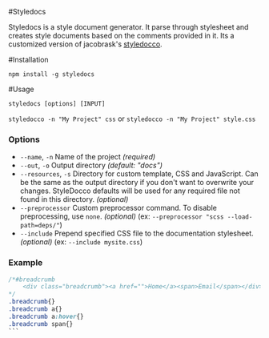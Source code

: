 #Styledocs

Styledocs is a style document generator. It parse through stylesheet and creates style documents based on the comments provided in it. Its a customized version of jacobrask's [styledocco](https://github.com/jacobrask/styledocco).

#Installation

``` npm install -g styledocs ```

#Usage

`styledocs [options] [INPUT]`

`styledocco -n "My Project" css` or `styledocco -n "My Project" style.css`

### Options

 * `--name`, `-n`      Name of the project *(required)*
 * `--out`, `-o`       Output directory *(default: "docs")*
 * `--resources`, `-s` Directory for custom template, CSS and JavaScript. Can be the same as the output directory if you don't want to overwrite your changes. StyleDocco defaults will be used for any required file not found in this directory. *(optional)*
 * `--preprocessor`    Custom preprocessor command. To disable preprocessing, use `none`. *(optional)* (ex: `--preprocessor "scss --load-path=deps/"`)
 * `--include`         Prepend specified CSS file to the documentation stylesheet. *(optional)* (ex: `--include mysite.css`)
 
 ### Example

````css
/*#breadcrumb 
	<div class="breadcrumb"><a href="">Home</a><span>Email</span></div>
*/
.breadcrumb{}
.breadcrumb a{}
.breadcrumb a:hover{}
.breadcrumb span{}
```

